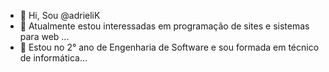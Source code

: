 - 👋 Hi, Sou @adrieliK
- 👀 Atualmente estou interessadas em programação de sites e sistemas para web ... 
- 🌱 Estou no 2° ano de Engenharia de Software e sou formada em técnico de informática...
